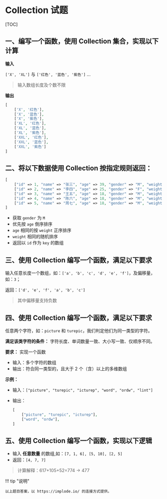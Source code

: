 # Collection 试题

[TOC]

## 一、编写一个函数，使用 Collection 集合，实现以下计算

**输入**

`['X', 'XL']` 与 `['红色', '蓝色', '紫色']` ...

> 输入数组长度及个数不限

**输出**

```php
[
    ['X', '红色'],
    ['X', '蓝色'],
    ['X', '紫色'],
    ['XL', '红色'],
    ['XL', '蓝色'],
    ['XL', '紫色'],
    ['XXL', '红色'],
    ['XXL', '蓝色'],
    ['XXL', '紫色']
]
```

## 二、将以下数据使用 Collection 按指定规则返回：

```php
[
    ["id" => 1, "name" => "张三", "age" => 39, "gender" => "M", "weight" => 130], 
    ["id" => 2, "name" => "李四", "age" => 25, "gender" => "F", "weight" => 120], 
    ["id" => 3, "name" => "王五", "age" => 18, "gender" => "M", "weight" => 150], 
    ["id" => 4, "name" => "陈六", "age" => 18, "gender" => "M", "weight" => 135], 
    ["id" => 5, "name" => "周七", "age" => 18, "gender" => "M", "weight" => 135]
]
```

- 获取 `gender` 为 `M`
- 优先按 `age` 倒序排序
- `age` 相同的按 `weight` 正序排序
- `weight` 相同的随机排序
- 返回以 `id` 作为 `key` 的数组

## 三、使用 Collection 编写一个函数，满足以下要求

输入任意长度一个数组，如：`['a', 'b', 'c', 'd', 'e', 'f']`，及偏移量，如：`3`；

返回：`['d', 'e', 'f', 'a', 'b', 'c']`

> 其中偏移量支持负数

## 四、使用 Collection 编写一个函数，满足以下要求

任意两个字符，如：`picture` 和 `turepic`，我们判定他们为同一类型的字符。

**满足该类字符的条件：** 字符长度、单词数量一致、大小写一致、仅顺序不同。

**要求：** 实现一个函数

- 输入：多个字符的数组
- 输出：符合同一类型的，且大于 2 个（含）以上的多维数组

**示例：**

- 输入：`["picture", "turepic", "icturep", "word", "ordw", "lint"]`
- 输出：

    ```php
    [
        ["picture", "turepic", "icturep"],
        ["word", "ordw"],
    ]
    ```

## 五、使用 Collection 编写一个函数，实现以下逻辑

- 输入 **任意数量** 的数组,如：`[7, 1, 6], [5, 10], [2, 5]`
- 返回：`[4, 7, 7]`

> 计算解释：617+105+52=774 → 477

!!! tip "说明"

    以上题目答案，以 https://implode.io/ 的连接方式提供。